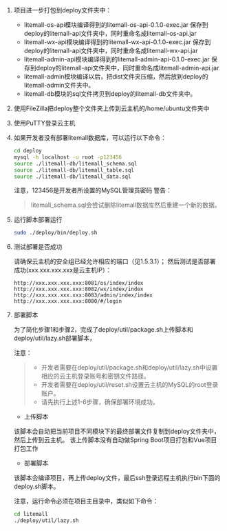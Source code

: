 
1. 项目进一步打包到deploy文件夹中：
   * litemall-os-api模块编译得到的litemall-os-api-0.1.0-exec.jar 保存到deploy的litemall-api文件夹中，同时重命名成litemall-os-api.jar
   * litemall-wx-api模块编译得到的litemall-wx-api-0.1.0-exec.jar 保存到deploy的litemall-api文件夹中，同时重命名成litemall-wx-api.jar
   * litemall-admin-api模块编译得到的litemall-admin-api-0.1.0-exec.jar 保存到deploy的litemall-api文件夹中，同时重命名成litemall-admin-api.jar
   * litemall-admin模块编译以后，把dist文件夹压缩，然后放到deploy的litemall-admin文件夹中。
   * litemall-db模块的sql文件拷贝到deploy的litemall-db文件夹中。

2. 使用FileZilla把deploy整个文件夹上传到云主机的/home/ubuntu文件夹中

3. 使用PuTTY登录云主机

4. 如果开发者没有部署litemall数据库，可以运行以下命令：

    ```bash
    cd deploy
    mysql -h localhost -u root -p123456 
    source ./litemall-db/litemall_schema.sql
    source ./litemall-db/litemall_table.sql
    source ./litemall-db/litemall_data.sql
    ```
    注意，123456是开发者所设置的MySQL管理员密码
    警告：
    > litemall_schema.sql会尝试删除litemall数据库然后重建一个新的数据。

5. 运行脚本部署运行

    ```bash
    sudo ./deploy/bin/deploy.sh
    ```

6. 测试部署是否成功
  
    请确保云主机的安全组已经允许相应的端口（见1.5.3.1）；
    然后测试是否部署成功(xxx.xxx.xxx.xxx是云主机IP）：

    ```
    http://xxx.xxx.xxx.xxx:8081/os/index/index
    http://xxx.xxx.xxx.xxx:8082/wx/index/index
    http://xxx.xxx.xxx.xxx:8083/admin/index/index
    http://xxx.xxx.xxx.xxx:8080/#/login
    ```

7. 部署脚本

    为了简化步骤1和步骤2，完成了deploy/util/package.sh上传脚本和deploy/util/lazy.sh部署脚本，
    
    注意：
    > * 开发者需要在deploy/util/package.sh和deploy/util/lazy.sh中设置相应的云主机登录账号和密钥文件路径。
    > * 开发者需要在deploy/util/reset.sh设置云主机的MySQL的root登录账户。
    > * 请先执行上述1-6步骤，确保部署环境成功。
    
    * 上传脚本
    
    该脚本会自动把当前项目不同模块下的最终部署文件复制到deploy文件夹中，然后上传到云主机。
    该上传脚本没有自动做Spring Boot项目打包和Vue项目打包工作
    
    * 部署脚本
    
    该脚本会编译项目，再上传deploy文件，最后ssh登录远程主机执行bin下面的deploy.sh脚本。
    
    注意，运行命令必须在项目主目录中，类似如下命令：
    ```bash
    cd litemall
    ./deploy/util/lazy.sh
    ```
